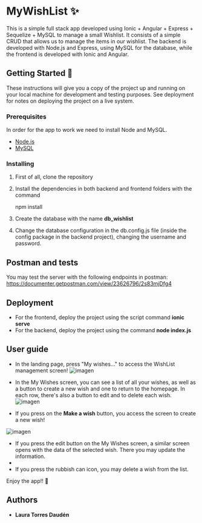 # MyWishList ✨

This is a simple full stack app developed using Ionic + Angular + Express + Sequelize + MySQL to manage a small Wishlist. It consists of a simple CRUD that allows us to manage the items in our wishlist.
The backend is developed with Node.js and Express, using MySQL for the database, while the frontend is developed with Ionic and Angular.


## Getting Started 🚀

These instructions will give you a copy of the project up and running on
your local machine for development and testing purposes. See deployment
for notes on deploying the project on a live system.

### Prerequisites

In order for the app to work we need to install Node and MySQL.
- [Node.js](https://nodejs.org/es/download/)
- [MySQL](https://www.mysql.com/downloads/)

### Installing

 1) First of all, clone the repository

 2) Install the dependencies in both backend and frontend folders with the command

    npm install
    
 3) Create the database with the name **db_wishlist**
 
 4) Change the database configuration in the db.config.js file (inside the config package in the backend project), changing the username and password.

## Postman and tests
You may test the server with the following endpoints in postman: https://documenter.getpostman.com/view/23626796/2s83mjDfg4

## Deployment

* For the frontend, deploy the project using the script command **ionic serve**
* For the backend, deploy the project using the command **node index.js**

## User guide
* In the landing page, press "My wishes..." to access the WishList management screen!
![imagen](https://user-images.githubusercontent.com/84546617/193632493-7d75681b-adbd-44b5-b761-52e1090b2adf.png)

* In the My Wishes screen, you can see a list of all your wishes, as well as a button to create a new wish and one to return to the homepage. In each row, there's also a button to edit and to delete each wish.
![imagen](https://user-images.githubusercontent.com/84546617/193634057-6afaa18b-3c03-4e8f-8427-365b60bd465d.png)

* If you press on the **Make a wish** button, you access the screen to create a new wish!

![imagen](https://user-images.githubusercontent.com/84546617/193634272-31ab5d0b-2de4-4b81-8965-c31fb1b04036.png)

* If you press the edit button on the My Wishes screen, a similar screen opens with the data of the selected wish. There you may update the information.
* 
* If you press the rubbish can icon, you may delete a wish from the list.


Enjoy the app!! 💟


## Authors

  - **Laura Torres Daudén**
